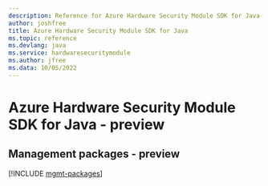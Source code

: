 ```yaml
---
description: Reference for Azure Hardware Security Module SDK for Java
author: joshfree
title: Azure Hardware Security Module SDK for Java
ms.topic: reference
ms.devlang: java
ms.service: hardwaresecuritymodule
ms.author: jfree
ms.data: 10/05/2022
---
```

# Azure Hardware Security Module SDK for Java - preview

## Management packages - preview
[!INCLUDE [mgmt-packages](hardware-security-module-mgmt-index.md)]